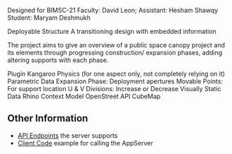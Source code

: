 Designed for BIMSC-21
Faculty: David Leon; Assistant: Hesham Shawqy
Student: Maryam Deshmukh

Deployable Structure
A transitioning design with embedded information

The project aims to give an overview of a public space canopy project and its elements through progressing construction/ expansion phases, adding altering supports with each phase.

Plugin
Kangaroo Physics (for one aspect only, not completely relying on it)
Parametric Data
Expansion Phase: Deployment apertures
Movable Points: For support location
U & V Divisions: Increase or Decrease
Visually Static Data
Rhino Context Model
OpenStreet API
CubeMap
## Other Information
- [API Endpoints](docs/endpoints.md) the server supports
- [Client Code](docs/clientcode.md) example for calling the AppServer
